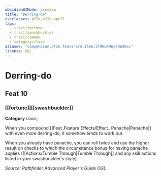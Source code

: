 ```yaml
---
obsidianUIMode: preview
title: "Derring-do"
cssclasses: pf2e,pf2e-spell
tags:
  - trait/fortune
  - trait/swashbuckler
  - trait/common
  - category/class
aliases: "Compendium.pf2e.feats-srd.Item.SlMkuKMny7hWdNxL"
license: OGL
---
```

# Derring-do
## Feat 10
### [[fortune]][[swashbuckler]]

**Category** class; 




When you compound [[Feat_Feature Effects/Effect_ Panache|Panache]] with even more derring-do, it somehow tends to work out.

When you already have panache, you can roll twice and use the higher result on checks to which the circumstance bonus for having panache applies ([[Actions/Tumble Through|Tumble Through]] and any skill actions listed in your swashbuckler's style).

*Source: Pathfinder Advanced Player's Guide*
*OGL*